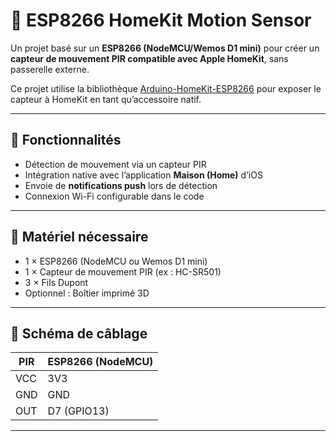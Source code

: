 # 📡 ESP8266 HomeKit Motion Sensor

Un projet basé sur un **ESP8266 (NodeMCU/Wemos D1 mini)** pour créer un **capteur de mouvement PIR compatible avec Apple HomeKit**, sans passerelle externe.

Ce projet utilise la bibliothèque [Arduino-HomeKit-ESP8266](https://github.com/Mixiaoxiao/Arduino-HomeKit-ESP8266) pour exposer le capteur à HomeKit en tant qu’accessoire natif.

---

## 🚀 Fonctionnalités

- Détection de mouvement via un capteur PIR
- Intégration native avec l’application **Maison (Home)** d’iOS
- Envoie de **notifications push** lors de détection
- Connexion Wi-Fi configurable dans le code

---

## 🔧 Matériel nécessaire

- 1 × ESP8266 (NodeMCU ou Wemos D1 mini)
- 1 × Capteur de mouvement PIR (ex : HC-SR501)
- 3 × Fils Dupont
- Optionnel : Boîtier imprimé 3D

---

## 🔌 Schéma de câblage

| PIR        | ESP8266 (NodeMCU) |
|------------|------------------|
| VCC        | 3V3              |
| GND        | GND              |
| OUT        | D7 (GPIO13)      |

---

